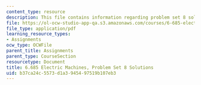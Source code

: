```yaml
---
content_type: resource
description: This file contains information regarding problem set 8 solution.
file: https://ol-ocw-studio-app-qa.s3.amazonaws.com/courses/6-685-electric-machines-fall-2013/b37ca24c5573d1a3945497519b107eb3_MIT6_685F13_ps08ans.pdf
file_type: application/pdf
learning_resource_types:
- Assignments
ocw_type: OCWFile
parent_title: Assignments
parent_type: CourseSection
resourcetype: Document
title: 6.685 Electric Machines, Problem Set 8 Solutions
uid: b37ca24c-5573-d1a3-9454-97519b107eb3
---
```

